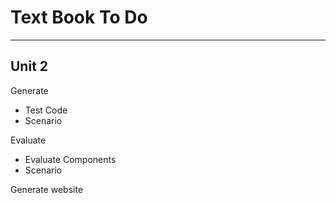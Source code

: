 # Text Book To Do

---
## Unit 2

Generate
-  Test Code
-  Scenario

Evaluate
- Evaluate Components
- Scenario

Generate website